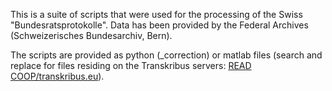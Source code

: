 This is a suite of scripts that were used for the processing of the Swiss "Bundesratsprotokolle".
Data has been provided by the Federal Archives (Schweizerisches Bundesarchiv, Bern).

The scripts are provided as python (_correction) or matlab files (search and replace for files residing on the Transkribus servers: [READ COOP/transkribus.eu](https://transkribus.eu)).